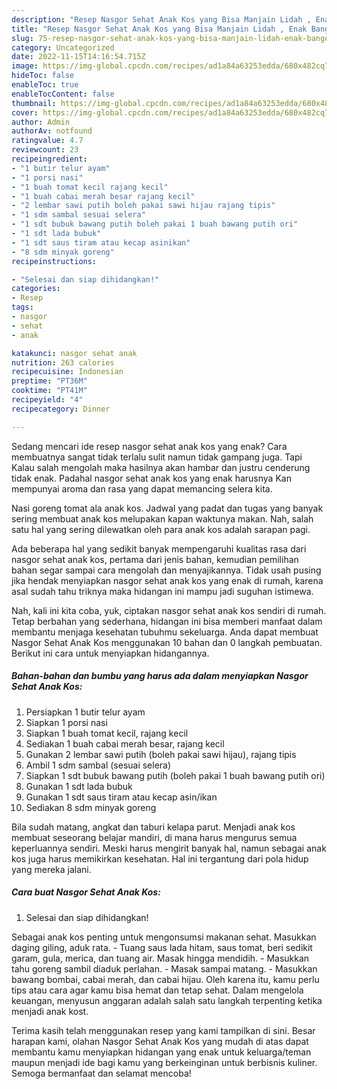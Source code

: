 ```yaml
---
description: "Resep Nasgor Sehat Anak Kos yang Bisa Manjain Lidah , Enak Banget"
title: "Resep Nasgor Sehat Anak Kos yang Bisa Manjain Lidah , Enak Banget"
slug: 75-resep-nasgor-sehat-anak-kos-yang-bisa-manjain-lidah-enak-banget
category: Uncategorized
date: 2022-11-15T14:16:54.715Z
image: https://img-global.cpcdn.com/recipes/ad1a84a63253edda/680x482cq70/nasgor-sehat-anak-kos-foto-resep-utama.jpg
hideToc: false
enableToc: true
enableTocContent: false
thumbnail: https://img-global.cpcdn.com/recipes/ad1a84a63253edda/680x482cq70/nasgor-sehat-anak-kos-foto-resep-utama.jpg
cover: https://img-global.cpcdn.com/recipes/ad1a84a63253edda/680x482cq70/nasgor-sehat-anak-kos-foto-resep-utama.jpg
author: Admin
authorAv: notfound
ratingvalue: 4.7
reviewcount: 23
recipeingredient:
- "1 butir telur ayam"
- "1 porsi nasi"
- "1 buah tomat kecil rajang kecil"
- "1 buah cabai merah besar rajang kecil"
- "2 lembar sawi putih boleh pakai sawi hijau rajang tipis"
- "1 sdm sambal sesuai selera"
- "1 sdt bubuk bawang putih boleh pakai 1 buah bawang putih ori"
- "1 sdt lada bubuk"
- "1 sdt saus tiram atau kecap asinikan"
- "8 sdm minyak goreng"
recipeinstructions:

- "Selesai dan siap dihidangkan!"
categories:
- Resep
tags:
- nasgor
- sehat
- anak

katakunci: nasgor sehat anak 
nutrition: 263 calories
recipecuisine: Indonesian
preptime: "PT36M"
cooktime: "PT41M"
recipeyield: "4"
recipecategory: Dinner

---
```



Sedang mencari ide resep nasgor sehat anak kos yang enak? Cara membuatnya sangat tidak terlalu sulit namun tidak gampang juga. Tapi Kalau salah mengolah maka hasilnya akan hambar dan justru cenderung tidak enak. Padahal nasgor sehat anak kos yang enak harusnya Kan mempunyai aroma dan rasa yang dapat memancing selera kita.


Nasi goreng tomat ala anak kos. Jadwal yang padat dan tugas yang banyak sering membuat anak kos melupakan kapan waktunya makan. Nah, salah satu hal yang sering dilewatkan oleh para anak kos adalah sarapan pagi.

Ada beberapa hal yang sedikit banyak mempengaruhi kualitas rasa dari nasgor sehat anak kos, pertama dari jenis bahan, kemudian pemilihan bahan segar sampai cara mengolah dan menyajikannya. Tidak usah pusing jika hendak menyiapkan nasgor sehat anak kos yang enak di rumah, karena asal sudah tahu triknya maka hidangan ini mampu jadi suguhan istimewa.


Nah, kali ini kita coba, yuk, ciptakan nasgor sehat anak kos sendiri di rumah. Tetap berbahan yang sederhana, hidangan ini bisa memberi manfaat dalam membantu menjaga kesehatan tubuhmu sekeluarga. Anda dapat membuat Nasgor Sehat Anak Kos menggunakan 10 bahan dan 0 langkah pembuatan. Berikut ini cara untuk menyiapkan hidangannya.

<!--inarticleads1-->

##### Bahan-bahan dan bumbu yang harus ada dalam menyiapkan Nasgor Sehat Anak Kos:

1. Persiapkan 1 butir telur ayam
1. Siapkan 1 porsi nasi
1. Siapkan 1 buah tomat kecil, rajang kecil
1. Sediakan 1 buah cabai merah besar, rajang kecil
1. Gunakan 2 lembar sawi putih (boleh pakai sawi hijau), rajang tipis
1. Ambil 1 sdm sambal (sesuai selera)
1. Siapkan 1 sdt bubuk bawang putih (boleh pakai 1 buah bawang putih ori)
1. Gunakan 1 sdt lada bubuk
1. Gunakan 1 sdt saus tiram atau kecap asin/ikan
1. Sediakan 8 sdm minyak goreng


Bila sudah matang, angkat dan taburi kelapa parut. Menjadi anak kos membuat seseorang belajar mandiri, di mana harus mengurus semua keperluannya sendiri. Meski harus mengirit banyak hal, namun sebagai anak kos juga harus memikirkan kesehatan. Hal ini tergantung dari pola hidup yang mereka jalani. 

<!--inarticleads2-->

##### Cara buat Nasgor Sehat Anak Kos:


1. Selesai dan siap dihidangkan!

Sebagai anak kos penting untuk mengonsumsi makanan sehat. Masukkan daging giling, aduk rata. - Tuang saus lada hitam, saus tomat, beri sedikit garam, gula, merica, dan tuang air. Masak hingga mendidih. - Masukkan tahu goreng sambil diaduk perlahan. - Masak sampai matang. - Masukkan bawang bombai, cabai merah, dan cabai hijau. Oleh karena itu, kamu perlu tips atau cara agar kamu bisa hemat dan tetap sehat. Dalam mengelola keuangan, menyusun anggaran adalah salah satu langkah terpenting ketika menjadi anak kost. 

Terima kasih telah menggunakan resep yang kami tampilkan di sini. Besar harapan kami, olahan Nasgor Sehat Anak Kos yang mudah di atas dapat membantu kamu menyiapkan hidangan yang enak untuk keluarga/teman maupun menjadi ide bagi kamu yang berkeinginan untuk berbisnis kuliner. Semoga bermanfaat dan selamat mencoba!
